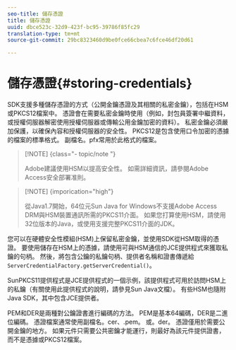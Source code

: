 ```yaml
---
seo-title: 儲存憑證
title: 儲存憑證
uuid: dbce523c-32d9-423f-bc95-39786f85fc29
translation-type: tm+mt
source-git-commit: 29bc8323460d9be0fce66cbea7c6fce46df20d61

---
```



# 儲存憑證{#storing-credentials}

SDK支援多種儲存憑證的方式（公開金鑰憑證及其相關的私密金鑰），包括在HSM或PKCS12檔案中。 憑證會在需要私密金鑰時使用（例如，封包員簽署中繼資料，或授權伺服器解密使用授權伺服器或傳輸公用金鑰加密的資料）。 私密金鑰必須嚴加保護，以確保內容和授權伺服器的安全性。 PKCS12是包含使用口令加密的憑據的檔案的標準格式。 副檔名。pfx常用於此格式的檔案。

>[!NOTE] {class=&quot;- topic/note &quot;}
>
>Adobe建議使用HSM以提高安全性。 如需詳細資訊，請參閱Adobe Access安全部署准則。

>[!NOTE] {imporication=&quot;high&quot;}
>
>從Java1.7開始，64位元Sun Java for Windows不支援Adobe Access DRM與HSM裝置通訊所需的PKCS11介面。 如果您打算使用HSM，請使用32位版本的Java，或使用支援完整PKCS11介面的JDK。

您可以在硬體安全性模組(HSM)上保留私密金鑰，並使用SDK從HSM取得的憑證。 要使用儲存在HSM上的憑據，請使用可與HSM通信的JCE提供程式來獲取私鑰的句柄。 然後，將包含公鑰的私鑰句柄、提供者名稱和證書傳遞給 `ServerCredentialFactory.getServerCredential()`。

SunPKCS11提供程式是JCE提供程式的一個示例，該提供程式可用於訪問HSM上的私鑰（有關使用此提供程式的說明，請參見Sun Java文檔）。 有些HSM也隨附Java SDK，其中包含JCE提供者。

PEM和DER是兩種對公鑰證書進行編碼的方法。 PEM是基本64編碼，DER是二進位編碼。 憑證檔案通常使用副檔名。cer、.pem。 或。der。 憑證僅用於需要公開金鑰的地方。 如果元件只需要公共密鑰才能運行，則最好為該元件提供證書，而不是憑據或PKCS12檔案。
